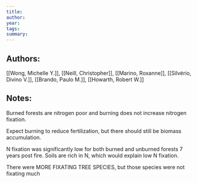 ```yaml
---
title:
author: 
year:
tags: 
summary:
---
```


## Authors:
[[Wong, Michelle Y.]], [[Neill, Christopher]], [[Marino, Roxanne]], [[Silvério, Divino V.]], [[Brando, Paulo M.]], [[Howarth, Robert W.]]

## Notes:
Burned forests are nitrogen poor and burning does not increase nitrogen fixation. 

Expect burning to reduce fertilization, but there should still be biomass accumulation. 

N fixation was significantly low for both burned and unburned forests 7 years post fire. Soils are rich in N, which would explain low N fixation. 

There were MORE FIXATING TREE SPECIES, but those species were not fixating much
